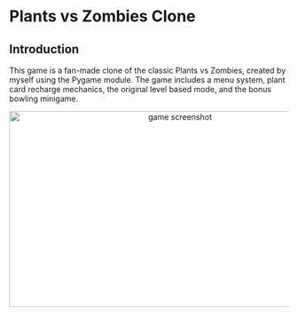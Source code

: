 # Plants vs Zombies Clone

## Introduction

This game is a fan-made clone of the classic Plants vs Zombies, created by myself using the Pygame module. The game includes a menu system, plant card recharge mechanics, the original level based mode, and the bonus bowling minigame.

<div align="center">
  <img src="https://github.com/user-attachments/assets/00c0a8cc-d70e-44c9-a42b-fb670d3ccb6c" width="600" height="353" alt="game screenshot" />
</div>



